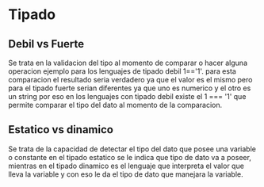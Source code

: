 # Tipado

## Debil vs Fuerte

Se trata en la validacion del tipo al momento de comparar o hacer alguna operacion ejemplo para los lenguajes de tipado debil 1=='1'. para esta comparacion el resultado seria verdadero ya que el valor es el mismo pero para el tipado fuerte serian diferentes ya que uno es numerico y el otro es un string por eso en los lenguajes con tipado debil existe el 1 === '1' que permite comparar el tipo del dato al momento de la comparacion.

## Estatico vs dinamico

Se trata de la capacidad de detectar el tipo del dato que posee una variable o constante en el tipado estatico se le indica que tipo de dato va a poseer, mientras en el tipado dinamico es el lenguaje que interpreta el valor que lleva la variable y con eso le da el tipo de dato que manejara la variable.